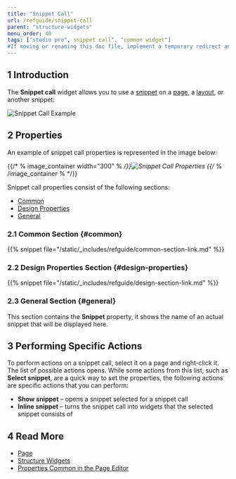 ```yaml
---
title: "Snippet Call"
url: /refguide/snippet-call
parent: "structure-widgets"
menu_order: 40
tags: ["studio pro", snippet call", "common widget"]
#If moving or renaming this doc file, implement a temporary redirect and let the respective team know they should update the URL in the product. See Mapping to Products for more details.
---
```


## 1 Introduction

The **Snippet call** widget allows you to use a [snippet](snippet) on a [page](page), a [layout](layout), or another snippet:

![Snippet Call Example](/attachments/refguide/modeling/pages/structure-widgets/snippet-call/snippet-call-example.png)

## 2 Properties

An example of snippet call properties is represented in the image below:

{{/* % image_container width="300" % */}}![Snippet Call Properties](/attachments/refguide/modeling/pages/structure-widgets/snippet-call/snippet-call-properties.png)
{{/* % /image_container % */}}

Snippet call properties consist of the following sections:

* [Common](#common)
* [Design Properties](#design-properties)
* [General](#general)

### 2.1 Common Section {#common}

{{% snippet file="/static/_includes/refguide/common-section-link.md" %}}

### 2.2 Design Properties Section {#design-properties}

{{% snippet file="/static/_includes/refguide/design-section-link.md" %}} 

### 2.3 General Section {#general}

This section contains the **Snippet** property, it shows the name of an actual snippet that will be displayed here.

## 3 Performing Specific Actions

To perform actions on a snippet call, select it on a page and right-click it. The list of possible actions opens. While some actions from this list, such as **Select snippet**, are a quick way to set the properties, the following actions are specific actions that you can perform:

* **Show snippet** – opens a snippet selected for a snippet call
* **Inline snippet** – turns the snippet call into widgets that the selected snippet consists of

## 4 Read More

* [Page](page)
* [Structure Widgets](structure-widgets)
* [Properties Common in the Page Editor](common-widget-properties)